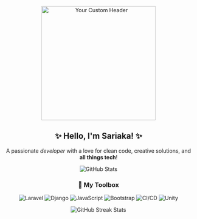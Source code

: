 <!-- Header Image (you can replace with a cute or minimalist design) -->
<p align="center">
  <img src="https://media.giphy.com/media/13HBDT4QSTpveU/giphy.gif?cid=ecf05e47au36dnvp10x5bsiuwyaovfxm5jm6yruyk8awu0by&ep=v1_gifs_related&rid=giphy.gif&ct=g" alt="Your Custom Header" width="300" />
</p>

<h2 align="center">✨ Hello, I'm Sariaka! ✨</h2>

<!-- Add a short, welcoming message -->
<p align="center">
  A passionate <em>developer</em> with a love for clean code, creative solutions, and <strong>all things tech</strong>!
</p>

<!-- GitHub Stats (optional, to display contributions) -->
<p align="center">
  <img src="https://github-readme-stats.vercel.app/api?username=sasarika&show_icons=true&theme=rose_pine" alt="GitHub Stats" />
</p>

<!-- Skills Section -->
<h3 align="center">🔧 My Toolbox</h3>

<!-- Use icons for programming languages and tools -->
<p align="center">
  <!-- Replace with your own skills and icons -->
  <img src="https://img.shields.io/badge/Laravel-FF2D20?style=for-the-badge&logo=laravel&logoColor=white" alt="Laravel" />
  <img src="https://img.shields.io/badge/Django-092E20?style=for-the-badge&logo=django&logoColor=white" alt="Django" />
  <img src="https://img.shields.io/badge/JavaScript-F7DF1E?style=for-the-badge&logo=javascript&logoColor=black" alt="JavaScript" />
  <img src="https://img.shields.io/badge/Bootstrap-563D7C?style=for-the-badge&logo=bootstrap&logoColor=white" alt="Bootstrap" />
  <img src="https://img.shields.io/badge/CI%2FCD-009688?style=for-the-badge&logo=ci-cd&logoColor=white" alt="CI/CD" />
  <img src="https://img.shields.io/badge/Unity-000000?style=for-the-badge&logo=unity&logoColor=white" alt="Unity" />
</p>

<!-- Additional GitHub Contributions -->
<p align="center">
  <img src="https://github-readme-streak-stats.herokuapp.com/?user=sasarika&theme=rose_pine" alt="GitHub Streak Stats" />
</p>


